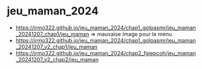 # jeu_maman_2024

- https://irmo322.github.io/jeu_maman_2024/chap1_golpasmr/jeu_maman_20241207_chap1/jeu_maman => mauvaise image pour le menu
- https://irmo322.github.io/jeu_maman_2024/chap1_golpasmr/jeu_maman_20241207_v2_chap1/jeu_maman
- https://irmo322.github.io/jeu_maman_2024/chap2_fgiepcoh/jeu_maman_20241207_v2_chap2/jeu_maman

